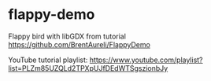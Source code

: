 # flappy-demo
Flappy bird with libGDX from tutorial https://github.com/BrentAureli/FlappyDemo

YouTube tutorial playlist: https://www.youtube.com/playlist?list=PLZm85UZQLd2TPXpUJfDEdWTSgszionbJy